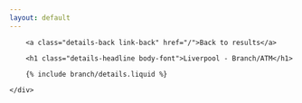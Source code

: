 ```yaml
---
layout: default
---
```


<div class="row">
	<div class="col-md-12 details">

		<a class="details-back link-back" href="/">Back to results</a>

		<h1 class="details-headline body-font">Liverpool - Branch/ATM</h1>

		{% include branch/details.liquid %}

	</div>
</div>